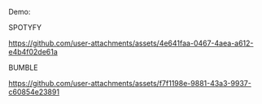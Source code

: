 Demo:

SPOTYFY

https://github.com/user-attachments/assets/4e641faa-0467-4aea-a612-e4b4f02de61a

BUMBLE

https://github.com/user-attachments/assets/f7f1198e-9881-43a3-9937-c60854e23891




